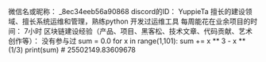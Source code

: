 微信名或昵称： _8ec34eeb56a90868
discord的ID： YuppieTa
擅长的建设领域、擅长系统运维和管理，熟练python 开发过运维工具
每周能花在业余项目的时间： 7小时
区块链建设经验（产品、项目、黑客松、技术文章、代码贡献、艺术创作等）： 没有参与过
sum = 0.0
for x in range(1,101):
    sum += x ** 3 - x ** (1/3)
print(sum) # 25502149.83609678

